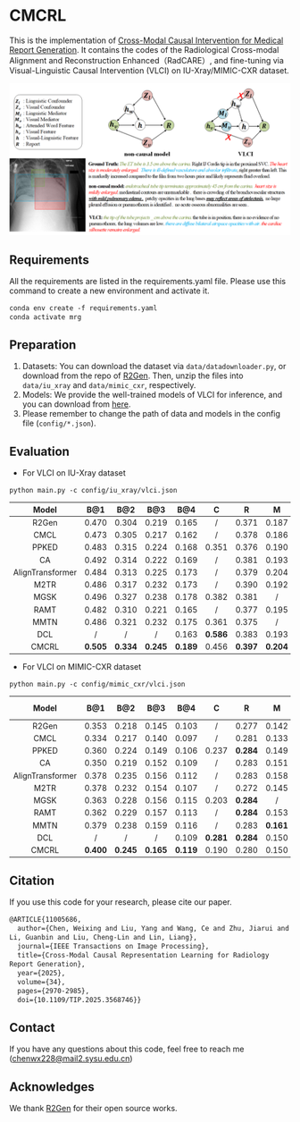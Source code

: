 # CMCRL

This is the implementation of [Cross-Modal Causal Intervention for Medical Report Generation](https://arxiv.org/pdf/2303.09117.pdf).
It contains the codes of the Radiological Cross-modal Alignment and Reconstruction Enhanced（RadCARE）, and fine-tuning via Visual-Linguistic Causal Intervention (VLCI) on IU-Xray/MIMIC-CXR dataset.

<div align=center>

<img src="vlci.png" alt="图片替换文本" width="1024" />

</div>

## Requirements
All the requirements are listed in the requirements.yaml file. Please use this command to create a new environment and activate it.

```
conda env create -f requirements.yaml
conda activate mrg
```


## Preparation
1. Datasets: 
You can download the dataset via `data/datadownloader.py`, or download from the repo of [R2Gen](https://github.com/cuhksz-nlp/R2Gen).
Then, unzip the files into `data/iu_xray` and `data/mimic_cxr`, respectively. 
2. Models: We provide the well-trained models of VLCI for inference, and you can download from [here](https://pan.baidu.com/s/1LKp_XLUVttAkgCHwm6QHpg?pwd=vsg1).
3. Please remember to change the path of data and models in the config file (`config/*.json`).

## Evaluation
- For VLCI on IU-Xray dataset 

```
python main.py -c config/iu_xray/vlci.json
```

<div align=center>

| Model             | B@1   | B@2   | B@3   | B@4   |C      |    R|   M  |
|:-----:            |:---:  |:---:  |:---:  |:---:  |:---:  |:---:|:---: |
| R2Gen             | 0.470 | 0.304 | 0.219 | 0.165 |/      |0.371|0.187 |
| CMCL              | 0.473 | 0.305 | 0.217 | 0.162 |/      |0.378|0.186 |
| PPKED             | 0.483 | 0.315 | 0.224 | 0.168 | 0.351 |0.376|0.190 |
| CA                | 0.492 | 0.314 | 0.222 | 0.169 |/      |0.381|0.193 |
| AlignTransformer  | 0.484 | 0.313 | 0.225 | 0.173 |/      |0.379|0.204 |
| M2TR              | 0.486 | 0.317 | 0.232 | 0.173 |/      |0.390|0.192 |
| MGSK              | 0.496 | 0.327 | 0.238 | 0.178 |0.382  |0.381|/     |
| RAMT              | 0.482 | 0.310 | 0.221 | 0.165 |/      |0.377|0.195 |
| MMTN              | 0.486 | 0.321 | 0.232 | 0.175 |0.361  |0.375|/     |
| DCL               | /     | /     | /     | 0.163 |**0.586**  |0.383|0.193 |
| CMCRL              | **0.505** | **0.334** | **0.245** | **0.189** |0.456  |**0.397**|**0.204** |

</div>

- For VLCI on MIMIC-CXR dataset

```
python main.py -c config/mimic_cxr/vlci.json
```

<div align=center>

| Model             | B@1   | B@2   | B@3   | B@4   |C    |    R|   M  | CE-P  | CE-R  | CE-F1 |
|:-----:            |:---:  |:---:  |:---:  |:---:  |:---:|:---:|:---: |:---:  |:---:  |:---:  |
| R2Gen             | 0.353 | 0.218 | 0.145 | 0.103 |/    |0.277|0.142 | 0.333 | 0.273 | 0.276 |
| CMCL              | 0.334 | 0.217 | 0.140 | 0.097 |/    |0.281|0.133 | /     | /     | /     |
| PPKED             | 0.360 | 0.224 | 0.149 | 0.106 |0.237|**0.284**|0.149 | /     | /     | /     |
| CA                | 0.350 | 0.219 | 0.152 | 0.109 |/    |0.283|0.151 | 0.352 | 0.298 | 0.303 |
| AlignTransformer  | 0.378 | 0.235 | 0.156 | 0.112 |/    |0.283|0.158 | /     | /     | /     |
| M2TR              | 0.378 | 0.232 | 0.154 | 0.107 |/    |0.272|0.145 | 0.240 | 0.428 | 0.308 |
| MGSK              | 0.363 | 0.228 | 0.156 | 0.115 |0.203|**0.284**|/     | 0.458 | 0.348 | 0.371 |
| RAMT              | 0.362 | 0.229 | 0.157 | 0.113 |/    |**0.284**|0.153 | 0.380 | 0.342 | 0.335 |
| MMTN              | 0.379 | 0.238 | 0.159 | 0.116 |/    |0.283|**0.161** | /     | /     | /     |
| DCL               | /     | /     | /     | 0.109 |**0.281**|**0.284**|0.150 | 0.471 | 0.352 |0.373  |
| CMCRL              | **0.400** | **0.245** | **0.165** | **0.119** | 0.190 | 0.280   |  0.150  | **0.489** | **0.340** | **0.401** |

</div>

## Citation
If you use this code for your research, please cite our paper.

```
@ARTICLE{11005686,
  author={Chen, Weixing and Liu, Yang and Wang, Ce and Zhu, Jiarui and Li, Guanbin and Liu, Cheng-Lin and Lin, Liang},
  journal={IEEE Transactions on Image Processing}, 
  title={Cross-Modal Causal Representation Learning for Radiology Report Generation}, 
  year={2025},
  volume={34},
  pages={2970-2985},
  doi={10.1109/TIP.2025.3568746}}
```

## Contact
If you have any questions about this code, feel free to reach me (chenwx228@mail2.sysu.edu.cn)

## Acknowledges
We thank [R2Gen](https://github.com/cuhksz-nlp/R2Gen) for their open source works.
